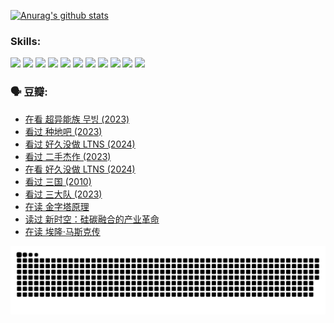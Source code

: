 
[![Anurag's github stats](https://github-readme-stats.vercel.app/api?username=w940853815)](https://github.com/anuraghazra/github-readme-stats)

### Skills:

<code><img height="32" src="https://cdn.jsdelivr.net/npm/simple-icons@v5/icons/python.svg"></code>
<code><img height="32" src="https://cdn.jsdelivr.net/npm/simple-icons@v5/icons/javascript.svg"></code>
<code><img height="32" src="https://cdn.jsdelivr.net/npm/simple-icons@v5/icons/django.svg"></code>
<code><img height="32" src="https://cdn.jsdelivr.net/npm/simple-icons@v5/icons/flask.svg"></code>
<code><img height="32" src="https://cdn.jsdelivr.net/npm/simple-icons@v5/icons/vuetify.svg"></code>
<code><img height="32" src="https://cdn.jsdelivr.net/npm/simple-icons@v5/icons/git.svg"></code>
<code><img height="32" src="https://cdn.jsdelivr.net/npm/simple-icons@v5/icons/docker.svg"></code>
<code><img height="32" src="https://cdn.jsdelivr.net/npm/simple-icons@v5/icons/postgresql.svg"></code>
<code><img height="32" src="https://cdn.jsdelivr.net/npm/simple-icons@v5/icons/elasticsearch.svg"></code>
<code><img height="32" src="https://cdn.jsdelivr.net/npm/simple-icons@v5/icons/macos.svg"></code>
<code><img height="32" src="https://cdn.jsdelivr.net/npm/simple-icons@v5/icons/linux.svg"></code>

### 🗣 豆瓣:

<!-- DOUBAN-ACTIVITIES:START -->
- [在看 超异能族 무빙‎ (2023)](https://www.douban.com/people/136069238/status/4527291077/?_i=08467075)
- [看过 种地吧‎ (2023)](https://www.douban.com/people/136069238/status/4527289637/?_i=08467075)
- [看过 好久没做 LTNS‎ (2024)](https://www.douban.com/people/136069238/status/4527289515/?_i=08467075)
- [看过 二手杰作‎ (2023)](https://www.douban.com/people/136069238/status/4522502716/?_i=08467075)
- [在看 好久没做 LTNS‎ (2024)](https://www.douban.com/people/136069238/status/4521969883/?_i=08467075)
- [看过 三国‎ (2010)](https://www.douban.com/people/136069238/status/4521634661/?_i=08467075)
- [看过 三大队‎ (2023)](https://www.douban.com/people/136069238/status/4510323325/?_i=08467075)
- [在读 金字塔原理](https://www.douban.com/people/136069238/status/4507497587/?_i=08467075)
- [读过 新时空：硅碳融合的产业革命](https://www.douban.com/people/136069238/status/4506659177/?_i=08467075)
- [在读 埃隆·马斯克传](https://www.douban.com/people/136069238/status/4500417190/?_i=08467075)
<!-- DOUBAN-ACTIVITIES:END -->


![Snake animation](https://raw.githubusercontent.com/w940853815/w940853815/output/github-contribution-grid-snake.svg)

<!--
**w940853815/w940853815** is a ✨ _special_ ✨ repository because its `README.md` (this file) appears on your GitHub profile.

Here are some ideas to get you started:

- 🔭 I’m currently working on ...
- 🌱 I’m currently learning ...
- 👯 I’m looking to collaborate on ...
- 🤔 I’m looking for help with ...
- 💬 Ask me about ...
- 📫 How to reach me: ...
- 😄 Pronouns: ...
- ⚡ Fun fact: ...
-->
